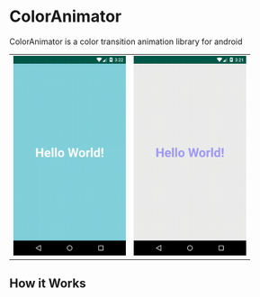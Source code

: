 # ColorAnimator
ColorAnimator is a color transition animation library for android

<div style="text-align: center"><table><tr>
  <td style="text-align: center">
  <a href="https://twitter.com/BlueAquilae/status/1049315328835182592">
    <img src="https://github.com/RezaKardoost/ColorAnimator/blob/master/shots/device20181121235248.gif" width="200"/></a>
</td>
<td style="text-align: center">
  <a href="https://twitter.com/BlueAquilae/status/1018208010643103744">
<img src="https://github.com/RezaKardoost/ColorAnimator/blob/master/shots/device20181121235134.gif" width="200"/>
  </a>
</tr></table></div>

## How it Works

